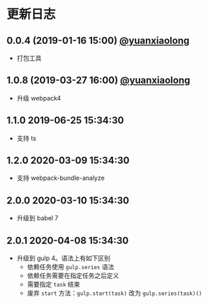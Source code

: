 # 更新日志

## 0.0.4 (2019-01-16 15:00) [@yuanxiaolong]()

* 打包工具

## 1.0.8 (2019-03-27 16:00) [@yuanxiaolong]()

* 升级 webpack4

## 1.1.0 2019-06-25 15:34:30

* 支持 ts

## 1.2.0 2020-03-09 15:34:30

* 支持 webpack-bundle-analyze

## 2.0.0 2020-03-10 15:34:30

* 升级到 babel 7

## 2.0.1 2020-04-08 15:34:30

* 升级到 gulp 4。语法上有如下区别
  - 依赖任务使用 `gulp.series` 语法
  - 依赖任务需要在指定任务之后定义
  - 需要指定 `task` 结束
  - 废弃 `start` 方法：`gulp.start(task)` 改为 `gulp.series(task)()`
